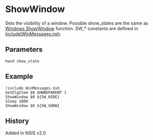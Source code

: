 # ShowWindow

Sets the visibility of a window. Possible show\_states are the same as [Windows ShowWindow][1] function. SW\_* constants are defined in [Include\WinMessages.nsh][2].

## Parameters

    hwnd show_state

## Example

    !include WinMessages.nsh
    GetDlgItem $0 $HWNDPARENT 1
    ShowWindow $0 ${SW_HIDE}
    Sleep 1000
    ShowWindow $0 ${SW_SHOW}

## History

Added in NSIS v2.0

[1]: http://msdn2.microsoft.com/en-us/library/ms633548
[2]: http://nsis.sourceforge.net/Docs/Include/WinMessages.nsh
